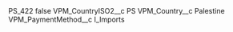 <?xml version="1.0" encoding="UTF-8"?>
<CustomMetadata xmlns="http://soap.sforce.com/2006/04/metadata" xmlns:xsi="http://www.w3.org/2001/XMLSchema-instance" xmlns:xsd="http://www.w3.org/2001/XMLSchema">
    <label>PS_422</label>
    <protected>false</protected>
    <values>
        <field>VPM_CountryISO2__c</field>
        <value xsi:type="xsd:string">PS</value>
    </values>
    <values>
        <field>VPM_Country__c</field>
        <value xsi:type="xsd:string">Palestine</value>
    </values>
    <values>
        <field>VPM_PaymentMethod__c</field>
        <value xsi:type="xsd:string">I_Imports</value>
    </values>
</CustomMetadata>
